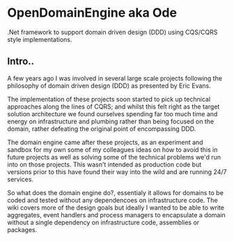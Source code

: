 # OpenDomainEngine aka Ode

.Net framework to support domain driven design (DDD) using CQS/CQRS style implementations.

## Intro..

A few years ago I was involved in several large scale projects following the philosophy of domain driven design (DDD) as presented by Eric Evans.

The implementation of these projects soon started to pick up technical approaches along the lines of CQRS; and whilst this felt right as the target solution architecture we found ourselves spending far too much time and energy on infrastructure and plumbing rather than being focused on the domain, rather defeating the original point of encompassing DDD.

The domain engine came after these projects, as an experiment and sandbox for my own some of my colleagues ideas on how to avoid this in future projects as well as solving some of the technical problems we'd run into on those projects. This wasn't intended as production code but versions prior to this have found their way into the wild and are running 24/7 services.  

So what does the domain engine do?, essentialy it allows for domains to be coded and tested without any dependencoes on infrastructure code.   The wiki covers more of the design goals but ideally I wanted to be able to write aggregates, event handlers and process managers to encapsulate a domain without a single dependency on infrastructure code, assemblies or packages.




